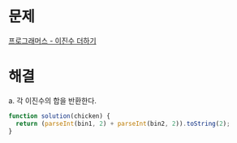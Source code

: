 # 문제

[프로그래머스 - 이진수 더하기](https://school.programmers.co.kr/learn/courses/30/lessons/120885)

# 해결

a. 각 이진수의 합을 반환한다.

```js
function solution(chicken) {
  return (parseInt(bin1, 2) + parseInt(bin2, 2)).toString(2);
}
```
